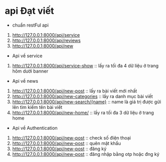 # api Đạt viết 
- chuẩn restFul api
1. http://127.0.0.1:8000/api/service
2. http://127.0.0.1:8000/api/reviews
3. http://127.0.0.1:8000/api/new
- Api về service 
1. http://127.0.0.1:8000/api/service-show  :: lấy ra tối đa 4 dữ liệu ở trang hôm dưới banner
- Api về news
1. http://127.0.0.1:8000/api/new-post  :: lấy ra bài viết mới nhất 
2. http://127.0.0.1:8000/api/new-categories :: lấy ra danh mục bài viết 
3. http://127.0.0.1:8000/api/new-search/{name} :: name là giá trị được gửi lên tìm kiếm tên bài viết 
4. http://127.0.0.1:8000/api/new-home/ :: lấy ra tối đa 3 dữ liệu ở trang home 
- Api về Authentication
1. http://127.0.0.1:8000/api/new-post  :: check số điện thoại 
2. http://127.0.0.1:8000/api/new-post  :: quên mật khẩu
3. http://127.0.0.1:8000/api/new-post  :: đăng ký
4. http://127.0.0.1:8000/api/new-post  :: đăng nhập bằng otp hoặc đng ký 